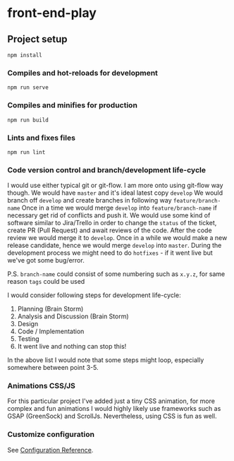 # front-end-play

## Project setup
```
npm install
```

### Compiles and hot-reloads for development
```
npm run serve
```

### Compiles and minifies for production
```
npm run build
```

### Lints and fixes files
```
npm run lint
```

### Code version control and branch/development life-cycle  
I would use either typical git or git-flow. I am more onto using git-flow way though. 
We would have `master` and it's ideal latest copy `develop` 
We would branch off `develop` and create branches in following way `feature/branch-name` 
Once in a time we would merge `develop` into `feature/branch-name` if necessary get rid of 
conflicts and push it. We would use some kind of software similar to Jira/Trello in order 
to change the `status` of the ticket, create PR (Pull Request) and await reviews of the code. 
After the code review we would merge it to `develop`. Once in a while we would make a new release 
candidate, hence we would merge `develop` into `master`. During the development process we might 
need to do `hotfixes` - if it went live but we've got some bug/error.  

P.S. `branch-name` could consist of some numbering such as `x.y.z`, for same reason `tags` could be used

I would consider following steps for development life-cycle:
1. Planning (Brain Storm)
2. Analysis and Discussion (Brain Storm)
3. Design
4. Code / Implementation
5. Testing
6. It went live and nothing can stop this!

In the above list I would note that some steps might loop, especially somewhere between point 3-5.

### Animations CSS/JS
For this particular project I've added just a tiny CSS animation, for more complex and fun animations I would highly
likely use frameworks such as GSAP (GreenSock) and ScrollJs. Nevertheless, using CSS is fun as well.

### Customize configuration
See [Configuration Reference](https://cli.vuejs.org/config/).

